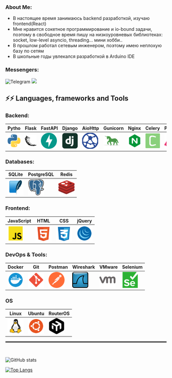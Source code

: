 ### About Me:
* В настоящее время занимаюсь backend разработкой, изучаю frontend(React)
* Мне нравится сокетное программирование и io-bound задачи, поэтому в свободное время пишу на низкоуровневых библиотеках: socket, low-level asyncio, threading... мини хобби..
* В прошлом работал сетевым инженером, поэтому имею неплохую базу по сетям
* В школьные годы увлекался разработкой в Arduino IDE


### Messengers:
![Telegram]()
<a><img src="https://img.shields.io/badge/Telegram-2CA5E0?style=for-the-badge&logo=telegram&logoColor=white&"></a>


## ⚡️⚡️ Languages, frameworks and Tools

### Backend:
<table>
    <thead>
        <th>Pytho</th>
        <th>Flask</th>
        <th>FastAPI</th>
        <th>Django</th>
        <th>AioHttp</th>
        <th>Gunicorn</th>
        <th>Nginx</th>
        <th>Celery</th>
        <th>Pydantic</th>
    </thead>
    <tbody>
        <td><img src="assets/python.svg" width=50></td>
        <td><img src="assets/flask.svg" width=50></td>
        <td><img src="assets/fastapi.svg" width=50></td>
        <td><img src="assets/django.svg" width=50></td>
        <td><img src="assets/aiohttp.svg" width=50></td>
        <td><img src="assets/gunicorn.svg" width=50></td>
        <td><img src="assets/nginx.svg" width=50></td>
        <td><img src="assets/celery.svg" width=50></td>
        <td><img src="assets/pydantic.svg" width=50></td>
    </tbody>
</table>

### Databases:
<table>
    <thead>
        <th>SQLite</th>
        <th>PostgreSQL</th>
        <th>Redis</th>
    </thead>
    <tbody>
        <td><img src="assets/sqlite.svg" width=50></td>
        <td><img src="assets/postgresql.svg" width=50></td>
        <td><img src="assets/redis.svg" width=50></td>
    </tbody>
</table>







### Frontend:
<table>
    <thead>
        <th width=50>JavaScript</th>
        <th>HTML</th>
        <th>CSS</th>
        <th>jQuery</th>
    </thead>
    <tbody>
        <td><img src="assets/js.svg" width=50 height=50></td>
        <td><img src="assets/html.svg" width=50 height=50></td>
        <td><img src="assets/css.svg" width=50 height=50></td>
        <td><img src="assets/jquery.svg" width=50 height=50></td>
    </tbody>
</table>

### DevOps & Tools:
<table>
    <thead>
        <th>Docker</th>
        <th>Git</th>
        <th>Postman</th>
        <th>Wireshark</th>
        <th>VMware</th>
        <th>Selenium</th>
    </thead>
    <tbody>
        <td><img src="assets/docker.svg" width=50 height=50></td>
        <td><img src="assets/git.svg" width=50 height=50></td>
        <td><img src="assets/postman.svg" width=50 height=50></td>
        <td><img src="assets/wireshark.svg" width=50 height=50></td>
        <td><img src="assets/vmware.svg" width=50 height=50></td>
        <td><img src="assets/selenium.svg" width=50 height=50></td>
    </tbody>
</table>

### OS
<table>
    <thead>
        <th>Linux</th>
        <th>Ubuntu</th>
        <th>RouterOS</th>
    </thead>
    <tbody>
        <td><img src="assets/linux.svg" min-width=50 height=50></td>
        <td><img src="assets/ubuntu.svg" width=50 height=50></td>
        <td><img src="assets/mikrotik.svg" width=50 height=50></td>
    </tbody>
</table>


<hr style="border:2px solid gray">
<br>


![GitHub stats](https://github-readme-stats.vercel.app/api?username=sita8281&show_icons=true&theme=radical)



[![Top Langs](https://github-readme-stats.vercel.app/api/top-langs/?username=sita8281&layout=compact&theme=radical)](https://github.com/anuraghazra/github-readme-stats)









